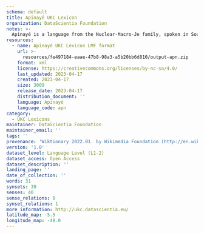 ```yaml
---
schema: default
title: Apinayé UKC Lexicon
organization: DataScientia Foundation
notes: >-
  Apinayé is a language from the Nuclear-Macro-Je family, spoken in South America. The UKC Lexicon of Apinayé is represented as a lexico-semantic network. It consists of words, word senses, synsets, as well as sense-level and synset-level relationships.
resources:
  - name: Apinayé UKC Lexicon LMF format
    url: >-
      resources/fe497184-eaae-47b8-98a3-a5b20bb6d810/output-apn.zip
    format: xml
    license: https://creativecommons.org/licenses/by-nc-sa/4.0/
    last_updated: 2023-04-17
    created: 2023-04-17
    size: 3009
    release_date: 2023-04-17
    distribution_document: ''
    language: Apinayé
    language_code: apn
category:
  - UKC Lexicons
maintainer: DataScientia Foundation
maintainer_email: ''
tags: ''
provenance: 'Wiktionary 2022.01. by Wikimedia Foundation (http://en.wiktionary.org); CogNet 2.1 by Khuyagbaatar Batsuren, National University of Mongolia (http://cognet.ukc.disi.unitn.it); KinDiv: Kinship Diversity 1.0 by Temuulen Khishigsuren (http://ukc.disi.unitn.it/index.php/kinship/); Native Languages of the Americas 2021.11. by Laura Redish and Orrin Lewis (http://www.native-languages.org); Princeton WordNet 2.1 by Princeton University (https://wordnet.princeton.edu)'
version: '1.0'
dataset_level: Language Level (L1-2)
dataset_access: Open Access
dataset_description: ''
landing_page: ''
date_of_collection: ''
words: 31
synsets: 30
senses: 40
sense_relations: 0
synset_relations: 1
more_information: http://ukc.datascientia.eu/
latitude_map: -5.5
longitude_map: -48.0
---
```


